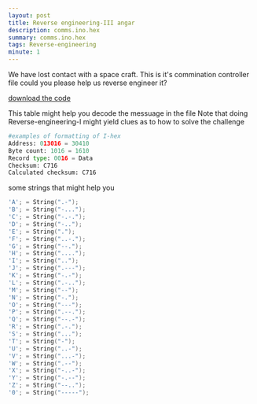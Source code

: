 ```yaml
---
layout: post
title: Reverse engineering-III angar
description: comms.ino.hex
summary: comms.ino.hex 
tags: Reverse-engineering 
minute: 1
---
```


We have lost contact with a space craft. This is it's commination controller file could you please help us reverse engineer it?

[download the code](https://pankace.github.io/violet-rabbit-v2/files//Reverse-engineering-II//sketch_jul02a.ino.standard.hex)

This table might help you decode the messuage in the file 
Note that doing Reverse-engineering-I might yield clues as to how to solve the challenge  


```py
#examples of formatting of I-hex
Address: 013016 = 30410
Byte count: 1016 = 1610
Record type: 0016 = Data
Checksum: C716
Calculated checksum: C716
```
some strings that might help you 

```cpp
'A'; = String(".-");
'B'; = String("-...");
'C'; = String("-.-.");
'D'; = String("-..");
'E'; = String(".");
'F'; = String("..-.");
'G'; = String("--.");
'H'; = String("....");
'I'; = String("..");
'J'; = String(".---");
'K'; = String("-.-");
'L'; = String(".-..");
'M'; = String("--");
'N'; = String("-.");
'O'; = String("---");
'P'; = String(".--.");
'Q'; = String("--.-");
'R'; = String(".-.");
'S'; = String("...");
'T'; = String("-");
'U'; = String("..-");
'V'; = String("...-");
'W'; = String(".--");
'X'; = String("-..-");
'Y'; = String("-.--");
'Z'; = String("--..");
'0'; = String("-----");
```


